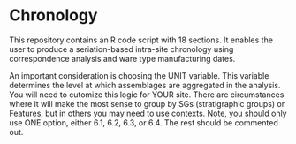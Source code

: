 # Chronology
This repository contains an R code script with 18 sections. It enables the user to produce a seriation-based intra-site chronology using correspondence analysis and ware type manufacturing dates.  


An important consideration is choosing the UNIT variable. This variable determines the level at which assemblages are aggregated in the analysis. You will need to cutomize this logic for YOUR site. There are circumstances where it will make the most sense to group by SGs (stratigraphic groups) or Features, but in others you may need to use contexts. Note, you should only use ONE option, either 6.1, 6.2, 6.3, or 6.4.  The rest should be commented out.
